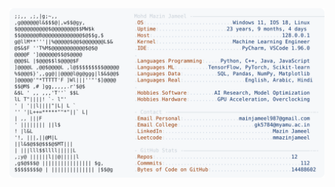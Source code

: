 <picture>
  <source srcset="https://raw.githubusercontent.com/mmazinjameel/mmazinjameel/main/dark_mode.svg?v=1754770271" media="(prefers-color-scheme: dark)">
  <img src="https://raw.githubusercontent.com/mmazinjameel/mmazinjameel/main/light_mode.svg?v=1754770271">
</picture>
